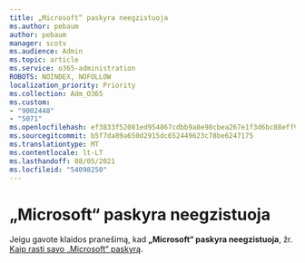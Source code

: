 ```yaml
---
title: „Microsoft“ paskyra neegzistuoja
ms.author: pebaum
author: pebaum
manager: scotv
ms.audience: Admin
ms.topic: article
ms.service: o365-administration
ROBOTS: NOINDEX, NOFOLLOW
localization_priority: Priority
ms.collection: Adm_O365
ms.custom:
- "9002448"
- "5071"
ms.openlocfilehash: ef3833f52081ed954867cdbb9a8e98cbea267e1f3d6bc88eff93c09550a00805
ms.sourcegitcommit: b5f7da89a650d2915dc652449623c78be6247175
ms.translationtype: MT
ms.contentlocale: lt-LT
ms.lasthandoff: 08/05/2021
ms.locfileid: "54098250"
---
```

# <a name="microsoft-account-does-not-exist"></a>„Microsoft“ paskyra neegzistuoja

Jeigu gavote klaidos pranešimą, kad **„Microsoft“ paskyra neegzistuoja**, žr. [Kaip rasti savo „Microsoft“ paskyrą](https://support.microsoft.com/help/13811/microsoft-account-how-to-find).
